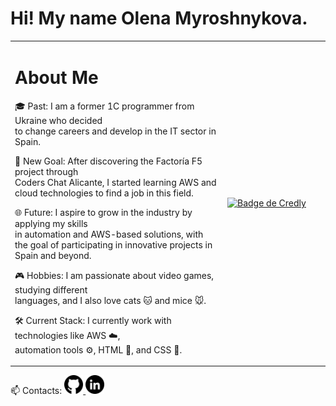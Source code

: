 # Hi! My name Olena Myroshnykova.

<table>
  <tr>
    <td>
      <h1>About Me</h1>
      <p>🎓 Past: I am a former 1C programmer from Ukraine who decided <br> to change careers and develop in the IT sector in Spain.</p>
      <p>🚀 New Goal: After discovering the Factoría F5 project through <br> Coders Chat Alicante, I started learning AWS and cloud technologies to find a job in this field.</p>
      <p>🌐 Future: I aspire to grow in the industry by applying my skills <br> in automation and AWS-based solutions, with the goal of participating in innovative projects in Spain and beyond.</p>
      <p>🎮 Hobbies: I am passionate about video games, studying different <br> languages, and I also love cats 🐱 and mice 🐭.</p>
      <p>🛠️ Current Stack: I currently work with technologies like AWS ☁️, <br> automation tools ⚙️, HTML 📝, and CSS 🎨.</p>
    </td>
  <td style="width: 150px;">
    <a
    href="https://www.credly.com/badges/7bb326e7-14fe-463e-adb1-c43a2a477072/public_url"
    target="_blank">
    <img 
      src="https://images.credly.com/size/340x340/images/00634f82-b07f-4bbd-a6bb-53de397fc3a6/image.png"
      alt="Badge de Credly"
      style="width: 150px; height: 150px"/>
    </a>
  </td>
<table>
  
<p>📫 Contacts:
  <a href="https://github.com/OlenaMyroshnykova">
    <img src="https://raw.githubusercontent.com/OlenaMyroshnykova/OlenaMyroshnykova/main/github.png" alt="GitHub" width="30px">
  </a>
  <a href="https://www.linkedin.com/in/OlenaMyroshnykova">
    <img src="https://raw.githubusercontent.com/OlenaMyroshnykova/OlenaMyroshnykova/main/linkedin.png" alt="LinkedIn" width="30px">
  </a>
</p>
